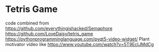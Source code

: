 # Tetris Game 
code combined from  
https://github.com/everythingishacked/Semaphore  
https://github.com/LoveDaisy/tetris_game 
https://pythonprogramminglanguage.com/pyqt5-video-widget/
Plant motivator video like
https://www.youtube.com/watch?v=5T9EcIJMdCg
